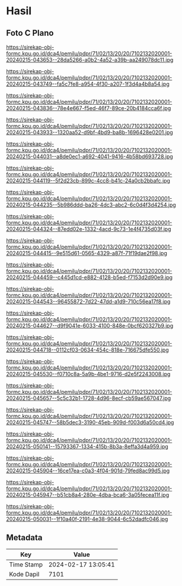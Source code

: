 # Hasil

## Foto C Plano

https://sirekap-obj-formc.kpu.go.id/dca4/pemilu/pdpr/71/02/13/20/20/7102132020001-20240215-043653--28da5266-a0b2-4a52-a39b-aa249078dc11.jpg

https://sirekap-obj-formc.kpu.go.id/dca4/pemilu/pdpr/71/02/13/20/20/7102132020001-20240215-043749--fa5c7fe8-a954-4f30-a207-1f3d4a4b8a54.jpg

https://sirekap-obj-formc.kpu.go.id/dca4/pemilu/pdpr/71/02/13/20/20/7102132020001-20240215-043836--78e4e667-f5ed-46f7-89ce-20b4184cca6f.jpg

https://sirekap-obj-formc.kpu.go.id/dca4/pemilu/pdpr/71/02/13/20/20/7102132020001-20240215-043933--1320aa52-d9bf-4bd9-ba8b-1696428e0201.jpg

https://sirekap-obj-formc.kpu.go.id/dca4/pemilu/pdpr/71/02/13/20/20/7102132020001-20240215-044031--a8de0ec1-a692-4041-9416-4b58bd693728.jpg

https://sirekap-obj-formc.kpu.go.id/dca4/pemilu/pdpr/71/02/13/20/20/7102132020001-20240215-044119--5f2d23cb-899c-4cc8-b41c-24a0cb2bbafc.jpg

https://sirekap-obj-formc.kpu.go.id/dca4/pemilu/pdpr/71/02/13/20/20/7102132020001-20240215-044235--5b986ddd-ba26-4dc3-abc2-6c0d4f3d4254.jpg

https://sirekap-obj-formc.kpu.go.id/dca4/pemilu/pdpr/71/02/13/20/20/7102132020001-20240215-044324--87edd02e-1332-4acd-9c73-1e4f4735d03f.jpg

https://sirekap-obj-formc.kpu.go.id/dca4/pemilu/pdpr/71/02/13/20/20/7102132020001-20240215-044415--9e515d61-0565-4329-a87f-71f19dae2f98.jpg

https://sirekap-obj-formc.kpu.go.id/dca4/pemilu/pdpr/71/02/13/20/20/7102132020001-20240215-044459--c445d1cd-e882-4128-b5ed-f7153d2d90e9.jpg

https://sirekap-obj-formc.kpu.go.id/dca4/pemilu/pdpr/71/02/13/20/20/7102132020001-20240215-044543--96455872-7d22-47dd-a1d9-710c56ea17f8.jpg

https://sirekap-obj-formc.kpu.go.id/dca4/pemilu/pdpr/71/02/13/20/20/7102132020001-20240215-044627--d9f9041e-6033-4100-848e-0bcf620327b9.jpg

https://sirekap-obj-formc.kpu.go.id/dca4/pemilu/pdpr/71/02/13/20/20/7102132020001-20240215-044718--0112cf03-0634-454c-818e-716675dfe550.jpg

https://sirekap-obj-formc.kpu.go.id/dca4/pemilu/pdpr/71/02/13/20/20/7102132020001-20240215-045530--f0710c8a-5a9b-4be1-9716-d2e5f2243008.jpg

https://sirekap-obj-formc.kpu.go.id/dca4/pemilu/pdpr/71/02/13/20/20/7102132020001-20240215-045657--5c5c32b1-1728-4d96-8ecf-cb59ae567047.jpg

https://sirekap-obj-formc.kpu.go.id/dca4/pemilu/pdpr/71/02/13/20/20/7102132020001-20240215-045747--58b5dec3-3190-45eb-909d-f003d6a50cd4.jpg

https://sirekap-obj-formc.kpu.go.id/dca4/pemilu/pdpr/71/02/13/20/20/7102132020001-20240215-050141--15793367-1334-415b-8b3a-8effa3d4a959.jpg

https://sirekap-obj-formc.kpu.go.id/dca4/pemilu/pdpr/71/02/13/20/20/7102132020001-20240215-045904--16ce17ea-c0a3-4f04-901d-79fed8ac99d5.jpg

https://sirekap-obj-formc.kpu.go.id/dca4/pemilu/pdpr/71/02/13/20/20/7102132020001-20240215-045947--b51cb8a4-280e-4dba-bca6-3a05fecea11f.jpg

https://sirekap-obj-formc.kpu.go.id/dca4/pemilu/pdpr/71/02/13/20/20/7102132020001-20240215-050031--1f10a40f-2191-4e38-9044-6c52dadfc046.jpg


## Metadata

| Key        | Value               |
| ---------- | ------------------- |
| Time Stamp | 2024-02-17 13:05:41 |
| Kode Dapil | 7101                |



